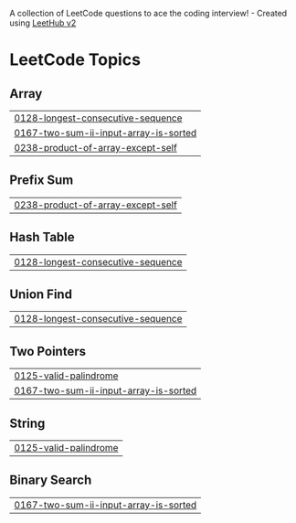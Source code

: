 A collection of LeetCode questions to ace the coding interview! - Created using [LeetHub v2](https://github.com/arunbhardwaj/LeetHub-2.0)
<!---LeetCode Topics Start-->
# LeetCode Topics
## Array
|  |
| ------- |
| [0128-longest-consecutive-sequence](https://github.com/Abhi7026/Revison_From_Scratch/tree/master/0128-longest-consecutive-sequence) |
| [0167-two-sum-ii-input-array-is-sorted](https://github.com/Abhi7026/Revison_From_Scratch/tree/master/0167-two-sum-ii-input-array-is-sorted) |
| [0238-product-of-array-except-self](https://github.com/Abhi7026/Revison_From_Scratch/tree/master/0238-product-of-array-except-self) |
## Prefix Sum
|  |
| ------- |
| [0238-product-of-array-except-self](https://github.com/Abhi7026/Revison_From_Scratch/tree/master/0238-product-of-array-except-self) |
## Hash Table
|  |
| ------- |
| [0128-longest-consecutive-sequence](https://github.com/Abhi7026/Revison_From_Scratch/tree/master/0128-longest-consecutive-sequence) |
## Union Find
|  |
| ------- |
| [0128-longest-consecutive-sequence](https://github.com/Abhi7026/Revison_From_Scratch/tree/master/0128-longest-consecutive-sequence) |
## Two Pointers
|  |
| ------- |
| [0125-valid-palindrome](https://github.com/Abhi7026/Revison_From_Scratch/tree/master/0125-valid-palindrome) |
| [0167-two-sum-ii-input-array-is-sorted](https://github.com/Abhi7026/Revison_From_Scratch/tree/master/0167-two-sum-ii-input-array-is-sorted) |
## String
|  |
| ------- |
| [0125-valid-palindrome](https://github.com/Abhi7026/Revison_From_Scratch/tree/master/0125-valid-palindrome) |
## Binary Search
|  |
| ------- |
| [0167-two-sum-ii-input-array-is-sorted](https://github.com/Abhi7026/Revison_From_Scratch/tree/master/0167-two-sum-ii-input-array-is-sorted) |
<!---LeetCode Topics End-->